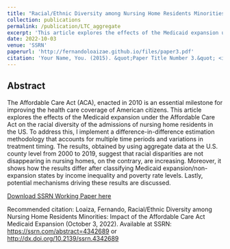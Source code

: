 ```yaml
---
title: "Racial/Ethnic Diversity among Nursing Home Residents Minorities: Impact of the Affordable Care Act Medicaid Expansion"
collection: publications
permalink: /publication/LTC_aggregate
excerpt: 'This article explores the effects of the Medicaid expansion under the Affordable Care Act on the racial diversity of the admissions of nursing home residents in the US.'
date: 2022-10-03
venue: 'SSRN'
paperurl: 'http://fernandoloaizae.github.io/files/paper3.pdf'
citation: 'Your Name, You. (2015). &quot;Paper Title Number 3.&quot; <i>Journal 1</i>. 1(3).'
---
```


## Abstract

The Affordable Care Act (ACA), enacted in 2010 is an essential milestone for improving the health care coverage of American citizens. This article explores the effects of the Medicaid expansion under the Affordable Care Act on the racial diversity of the admissions of nursing home residents in the US. To address this, I implement a difference-in-difference estimation methodology that accounts for multiple time periods and variations in treatment timing. The results, obtained by using aggregate data at the U.S. county level from 2000 to 2019, suggest that racial disparities are not disappearing in nursing homes, on the contrary, are increasing. Moreover, it shows how the results differ after classifying Medicaid expansion/non-expansion states by income inequality and poverty rate levels. Lastly, potential mechanisms driving these results are discussed.

[Download SSRN Working Paper here](https://papers.ssrn.com/sol3/papers.cfm?abstract_id=4342689)

Recommended citation: Loaiza, Fernando, Racial/Ethnic Diversity among Nursing Home Residents Minorities: Impact of the Affordable Care Act Medicaid Expansion (October 3, 2022). Available at SSRN: https://ssrn.com/abstract=4342689 or http://dx.doi.org/10.2139/ssrn.4342689
